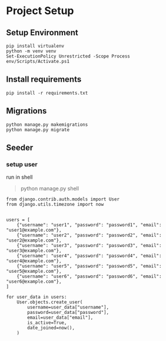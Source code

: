 # Project Setup
## Setup Environment
```pip install virtualenv
pip install virtualenv
python -m venv venv
Set-ExecutionPolicy Unrestricted -Scope Process
env/Scripts/Activate.ps1
```

## Install requirements
```
pip install -r requirements.txt
```

## Migrations
```
python manage.py makemigrations
python manage.py migrate
```

## Seeder
### setup user
run in shell
> python manage.py shell
```
from django.contrib.auth.models import User
from django.utils.timezone import now


users = [
    {"username": "user1", "password": "password1", "email": "user1@example.com"},
    {"username": "user2", "password": "password2", "email": "user2@example.com"},
    {"username": "user3", "password": "password3", "email": "user3@example.com"},
    {"username": "user4", "password": "password4", "email": "user4@example.com"},
    {"username": "user5", "password": "password5", "email": "user5@example.com"},
    {"username": "user6", "password": "password6", "email": "user6@example.com"},
]

for user_data in users:
    User.objects.create_user(
        username=user_data["username"],
        password=user_data["password"],
        email=user_data["email"],
        is_active=True,
        date_joined=now(),
    )
```
